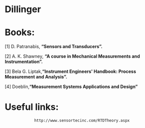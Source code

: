 # Dillinger
# Books:

 

 
[1] D. Patranabis, **“Sensors and Transducers”.**

 

[2] A. K. Shawney, **“A course in Mechanical Measurements and Instrumentation”.**

 

[3] Bela G. Liptak,**“Instrument Engineers' Handbook: Process Measurement and Analysis”.**

 

[4] Doeblin,**“Measurement Systems Applications and Design”**

# Useful links:
 
                 http://www.sensortecinc.com/RTDTheory.aspx 
